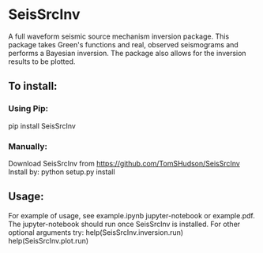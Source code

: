 # SeisSrcInv

A full waveform seismic source mechanism inversion package. This package takes Green's functions and real, observed seismograms and performs a Bayesian inversion. The package also allows for the inversion results to be plotted.

## To install:
### Using Pip:
pip install SeisSrcInv

### Manually:
Download SeisSrcInv from https://github.com/TomSHudson/SeisSrcInv
Install by:
python setup.py install

## Usage:
For example of usage, see example.ipynb jupyter-notebook or example.pdf. The jupyter-notebook should run once SeisSrcInv is installed.
For other optional arguments try:
help(SeisSrcInv.inversion.run)
help(SeisSrcInv.plot.run)
